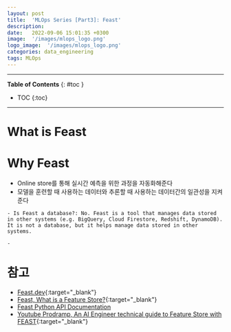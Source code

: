 ```yaml
---
layout: post
title:  'MLOps Series [Part3]: Feast'
description: 
date:   2022-09-06 15:01:35 +0300
image:  '/images/mlops_logo.png'
logo_image:  '/images/mlops_logo.png'
categories: data_engineering
tags: MLOps
---
```

---

**Table of Contents**
{: #toc }
*  TOC
{:toc}

---

# What is Feast

# Why Feast

- Online store를 통해 실시간 예측을 위한 과정을 자동화해준다
- 모델을 훈련할 때 사용하는 데이터와 추론할 때 사용하는 데이터간의 일관성을 지켜준다

```
- Is Feast a database?: No. Feast is a tool that manages data stored in other systems (e.g. BigQuery, Cloud Firestore, Redshift, DynamoDB). It is not a database, but it helps manage data stored in other systems.

- 
```


# 참고

- [Feast.dev](https://feast.dev/){:target="_blank"}
- [Feast, What is a Feature Store?](https://feast.dev/blog/what-is-a-feature-store/){:target="_blank"}
- [Feast Python API Documentation](https://rtd.feast.dev/en/master/#)
- [Youtube Prodramp, An AI Engineer technical guide to Feature Store with FEAST](https://www.youtube.com/watch?v=p2cuq4eJ2BY&list=LL&index=4&t=561s){:target="_blank"}
